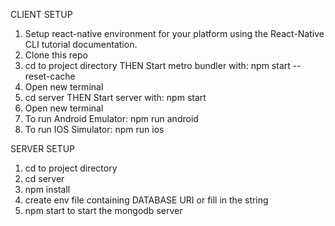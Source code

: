 
CLIENT SETUP
1. Setup react-native environment for your platform using the React-Native CLI tutorial documentation.
2. Clone this repo
3. cd to project directory THEN Start metro bundler with: npm start --reset-cache
4. Open new terminal
5. cd server THEN Start server with: npm start
6. Open new terminal
7. To run Android Emulator: npm run android 
8. To run IOS Simulator: npm run ios

SERVER SETUP
1. cd to project directory
2. cd server
3. npm install
4. create env file containing DATABASE URI or fill in the string 
5. npm start to start the mongodb server
